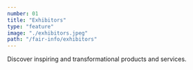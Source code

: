 ```yaml
---
number: 01
title: "Exhibitors"
type: "feature"
image: "./exhibitors.jpeg"
path: "/fair-info/exhibitors"
---
```


Discover inspiring and transformational products and services.
